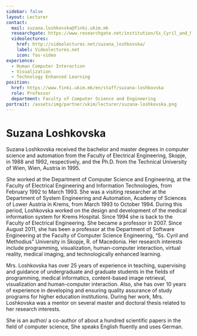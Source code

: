 ```yaml
---
sidebar: false
layout: Lecturer
contact:
  mail: suzana.loshkovska@finki.ukim.mk
  researchgate: https://www.researchgate.net/institution/Ss_Cyril_and_Methodius_University
  videolectures:
    href: http://videolectures.net/suzana_loshkovska/
    label: Videolectures.net
    icon: fas-video
experience:
  - Human Computer Interaction
  - Visualization
  - Technology Enhanced Learning
position:
  href: https://www.finki.ukim.mk/en/staff/suzana-loshkovska
  role: Professor
  department: Faculty of Computer Science and Engineering
portrait: /assets/img/partner/ukim/lecturer/suzana-loshkovska.png
---
```


# Suzana Loshkovska

Suzana Loshkovska received the bachelor and master degrees in computer science and automation from the Faculty of Electrical Engineering, Skopje, in 1988 and 1992, respectively, and the Ph.D. from the Technical University of Wien, Wien, Austria in 1995.

<!-- more -->

She worked at the Department of Computer Science and Engineering, at the Faculty of Electrical Engineering and Information Technologies, from February 1992 to March 1993.
She was a visiting researcher at the Department of System Engineering and Automation, Academy of Sciences of Lower Austria in Krems, from March 1993 to October 1994.
During this period, Loshkovska worked on the design and development of the medical information system for Krems Hospital.
Since 1994 she is back to the Faculty of Electrical Engineering.
She became a professor in 2007.
Since August 2011, she has been a professor at the Department of Software Engineering at the Faculty of Computer Science Engineering, “Ss. Cyril and Methodius” University in Skopje, R. of Macedonia.
Her research interests include programming, visualization, human-computer interaction, virtual reality, medical imaging, and technologically enhanced learning.

Mrs. Loshkovska has over 25 years of experience in teaching, supervising and guidance of undergraduate and graduate students in the fields of programming, medical informatics, content-based image retrieval, visualization and human-computer interaction.
Also, she has over 10 years of experience in developing and ensuring quality assurance of study programs for higher education institutions.
During her work, Mrs. Loshkovska was a mentor on several master and doctoral thesis related to her research interests.

She is an author/ a co-author of about a hundred scientific papers in the field of computer science, She speaks English fluently and uses German.
